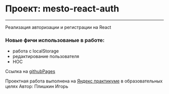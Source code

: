 # Проект: mesto-react-auth

------

Реализация авторизации и регистрации на React

### Новые фичи использованые в работе:
* работа с localStorage
* редактирование пользователя
* HOC

Ссылка на [githubPages](https://igor-plishkin.github.io/react-mesto-auth/)

Проектная работа выполнена на [Яндекс практикуме](https://praktikum.yandex.ru/) в образовательных целях
Автор: Плишкин Игорь